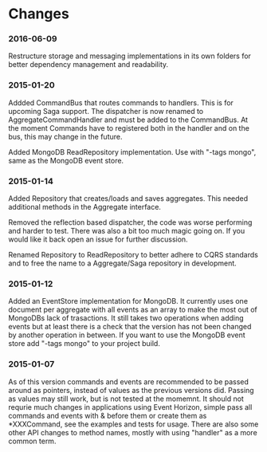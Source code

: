# Changes

### 2016-06-09

Restructure storage and messaging implementations in its own folders for better dependency management and readability.


### 2015-01-20

Addded CommandBus that routes commands to handlers. This is for upcoming Saga support. The dispatcher is now renamed to AggregateCommandHandler and must be added to the CommandBus. At the moment Commands have to registered both in the handler and on the bus, this may change in the future.

Added MongoDB ReadRepository implementation. Use with "-tags mongo", same as the MongoDB event store.


### 2015-01-14

Added Repository that creates/loads and saves aggregates. This needed additional methods in the Aggregate interface.

Removed the reflection based dispatcher, the code was worse performing and harder to test. There was also a bit too much magic going on. If you would like it back open an issue for further discussion.

Renamed Repository to ReadRepository to better adhere to CQRS standards and to free the name to a Aggregate/Saga repository in development.


### 2015-01-12

Added an EventStore implementation for MongoDB. It currently uses one document per aggregate with all events as an array to make the most out of MongoDBs lack of trasactions. It still takes two operations when adding events but at least there is a check that the version has not been changed by another operation in between. If you want to use the MongoDB event store add "-tags mongo" to your project build.


### 2015-01-07

As of this version commands and events are recommended to be passed around as pointers, instead of values as the previous versions did. Passing as values may still work, but is not tested at the momemnt. It should not requrie much changes in applications using Event Horizon, simple pass all commands and events with & before them or create them as *XXXCommand, see the examples and tests for usage. There are also some other API changes to method names, mostly with using "handler" as a more common term.